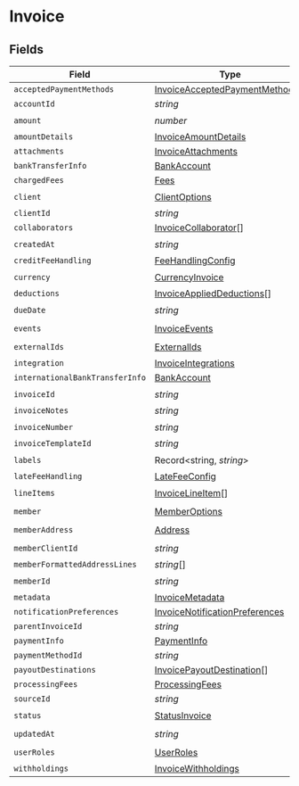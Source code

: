 # Invoice


## Fields

| Field                                                                                   | Type                                                                                    | Required                                                                                | Description                                                                             |
| --------------------------------------------------------------------------------------- | --------------------------------------------------------------------------------------- | --------------------------------------------------------------------------------------- | --------------------------------------------------------------------------------------- |
| `acceptedPaymentMethods`                                                                | [InvoiceAcceptedPaymentMethods](../../models/shared/invoiceacceptedpaymentmethods.md)[] | :heavy_minus_sign:                                                                      | N/A                                                                                     |
| `accountId`                                                                             | *string*                                                                                | :heavy_minus_sign:                                                                      | N/A                                                                                     |
| `amount`                                                                                | *number*                                                                                | :heavy_check_mark:                                                                      | N/A                                                                                     |
| `amountDetails`                                                                         | [InvoiceAmountDetails](../../models/shared/invoiceamountdetails.md)                     | :heavy_minus_sign:                                                                      | N/A                                                                                     |
| `attachments`                                                                           | [InvoiceAttachments](../../models/shared/invoiceattachments.md)                         | :heavy_minus_sign:                                                                      | N/A                                                                                     |
| `bankTransferInfo`                                                                      | [BankAccount](../../models/shared/bankaccount.md)                                       | :heavy_minus_sign:                                                                      | N/A                                                                                     |
| `chargedFees`                                                                           | [Fees](../../models/shared/fees.md)                                                     | :heavy_minus_sign:                                                                      | N/A                                                                                     |
| `client`                                                                                | [ClientOptions](../../models/shared/clientoptions.md)                                   | :heavy_check_mark:                                                                      | N/A                                                                                     |
| `clientId`                                                                              | *string*                                                                                | :heavy_minus_sign:                                                                      | N/A                                                                                     |
| `collaborators`                                                                         | [InvoiceCollaborator](../../models/shared/invoicecollaborator.md)[]                     | :heavy_minus_sign:                                                                      | N/A                                                                                     |
| `createdAt`                                                                             | *string*                                                                                | :heavy_check_mark:                                                                      | N/A                                                                                     |
| `creditFeeHandling`                                                                     | [FeeHandlingConfig](../../models/shared/feehandlingconfig.md)                           | :heavy_minus_sign:                                                                      | N/A                                                                                     |
| `currency`                                                                              | [CurrencyInvoice](../../models/shared/currencyinvoice.md)                               | :heavy_check_mark:                                                                      | N/A                                                                                     |
| `deductions`                                                                            | [InvoiceAppliedDeductions](../../models/shared/invoiceapplieddeductions.md)[]           | :heavy_minus_sign:                                                                      | N/A                                                                                     |
| `dueDate`                                                                               | *string*                                                                                | :heavy_check_mark:                                                                      | N/A                                                                                     |
| `events`                                                                                | [InvoiceEvents](../../models/shared/invoiceevents.md)                                   | :heavy_check_mark:                                                                      | N/A                                                                                     |
| `externalIds`                                                                           | [ExternalIds](../../models/shared/externalids.md)                                       | :heavy_check_mark:                                                                      | N/A                                                                                     |
| `integration`                                                                           | [InvoiceIntegrations](../../models/shared/invoiceintegrations.md)                       | :heavy_minus_sign:                                                                      | N/A                                                                                     |
| `internationalBankTransferInfo`                                                         | [BankAccount](../../models/shared/bankaccount.md)                                       | :heavy_minus_sign:                                                                      | N/A                                                                                     |
| `invoiceId`                                                                             | *string*                                                                                | :heavy_check_mark:                                                                      | N/A                                                                                     |
| `invoiceNotes`                                                                          | *string*                                                                                | :heavy_minus_sign:                                                                      | N/A                                                                                     |
| `invoiceNumber`                                                                         | *string*                                                                                | :heavy_check_mark:                                                                      | N/A                                                                                     |
| `invoiceTemplateId`                                                                     | *string*                                                                                | :heavy_minus_sign:                                                                      | N/A                                                                                     |
| `labels`                                                                                | Record<string, *string*>                                                                | :heavy_check_mark:                                                                      | N/A                                                                                     |
| `lateFeeHandling`                                                                       | [LateFeeConfig](../../models/shared/latefeeconfig.md)                                   | :heavy_minus_sign:                                                                      | N/A                                                                                     |
| `lineItems`                                                                             | [InvoiceLineItem](../../models/shared/invoicelineitem.md)[]                             | :heavy_check_mark:                                                                      | N/A                                                                                     |
| `member`                                                                                | [MemberOptions](../../models/shared/memberoptions.md)                                   | :heavy_check_mark:                                                                      | N/A                                                                                     |
| `memberAddress`                                                                         | [Address](../../models/shared/address.md)                                               | :heavy_check_mark:                                                                      | N/A                                                                                     |
| `memberClientId`                                                                        | *string*                                                                                | :heavy_check_mark:                                                                      | N/A                                                                                     |
| `memberFormattedAddressLines`                                                           | *string*[]                                                                              | :heavy_minus_sign:                                                                      | N/A                                                                                     |
| `memberId`                                                                              | *string*                                                                                | :heavy_check_mark:                                                                      | N/A                                                                                     |
| `metadata`                                                                              | [InvoiceMetadata](../../models/shared/invoicemetadata.md)                               | :heavy_minus_sign:                                                                      | N/A                                                                                     |
| `notificationPreferences`                                                               | [InvoiceNotificationPreferences](../../models/shared/invoicenotificationpreferences.md) | :heavy_minus_sign:                                                                      | N/A                                                                                     |
| `parentInvoiceId`                                                                       | *string*                                                                                | :heavy_minus_sign:                                                                      | N/A                                                                                     |
| `paymentInfo`                                                                           | [PaymentInfo](../../models/shared/paymentinfo.md)                                       | :heavy_minus_sign:                                                                      | N/A                                                                                     |
| `paymentMethodId`                                                                       | *string*                                                                                | :heavy_minus_sign:                                                                      | N/A                                                                                     |
| `payoutDestinations`                                                                    | [InvoicePayoutDestination](../../models/shared/invoicepayoutdestination.md)[]           | :heavy_minus_sign:                                                                      | N/A                                                                                     |
| `processingFees`                                                                        | [ProcessingFees](../../models/shared/processingfees.md)                                 | :heavy_minus_sign:                                                                      | N/A                                                                                     |
| `sourceId`                                                                              | *string*                                                                                | :heavy_minus_sign:                                                                      | N/A                                                                                     |
| `status`                                                                                | [StatusInvoice](../../models/shared/statusinvoice.md)                                   | :heavy_check_mark:                                                                      | N/A                                                                                     |
| `updatedAt`                                                                             | *string*                                                                                | :heavy_check_mark:                                                                      | N/A                                                                                     |
| `userRoles`                                                                             | [UserRoles](../../models/shared/userroles.md)                                           | :heavy_check_mark:                                                                      | N/A                                                                                     |
| `withholdings`                                                                          | [InvoiceWithholdings](../../models/shared/invoicewithholdings.md)                       | :heavy_minus_sign:                                                                      | N/A                                                                                     |